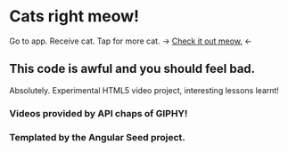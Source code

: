 # Cats right meow!

Go to app. Receive cat. Tap for more cat.
-> [Check it out meow.](http://marcelcutts.github.io/catsrightmeow/) <-

## This code is awful and you should feel bad.

Absolutely. Experimental HTML5 video project, interesting lessons learnt!

### Videos provided by API chaps of GIPHY!
### Templated by the Angular Seed project.

